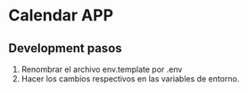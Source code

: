 # Calendar APP

## Development pasos

1. Renombrar el archivo env.template por .env
2. Hacer los cambios respectivos en las variables de entorno.